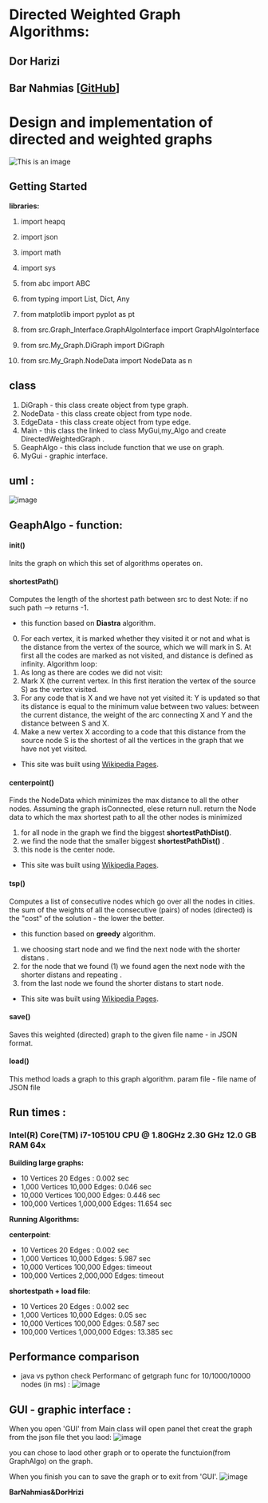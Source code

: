 # Directed Weighted Graph Algorithms:                                                                
## Dor Harizi
## Bar Nahmias [[GitHub](https://github.com/BarNahmias)]

# Design and implementation of directed and weighted graphs 

![This is an image](https://user-images.githubusercontent.com/92825016/145035678-cd125e45-64d7-4055-91bb-646ddfbf99ba.png)  

## Getting Started
**libraries:** 
1. import heapq
2. import json
3. import math
4. import sys
5. from abc import ABC
6. from typing import List, Dict, Any
7. from matplotlib import pyplot as pt

8. from src.Graph_Interface.GraphAlgoInterface import GraphAlgoInterface
9. from src.My_Graph.DiGraph import DiGraph
10. from src.My_Graph.NodeData import NodeData as n

## class
1. DiGraph - this class create object from type graph.
2. NodeData - this class create object from type node.
3. EdgeData - this class create object from type edge.
4. Main -  this class the linked to class MyGui,my_Algo and create DirectedWeightedGraph  .
5. GeaphAlgo - this class include  function that we use on graph.
7. MyGui - graphic interface.


## uml :
![image](https://user-images.githubusercontent.com/92825016/147459626-3b932f75-a56a-48b7-95c9-e204352a13e3.png)  


## GeaphAlgo - function:
#### **init()**
Inits the graph on which this set of algorithms operates on.


#### **shortestPath()**
Computes the length of the shortest path between src to dest
Note: if no such path --> returns -1.
 - this function based on **Diastra** algorithm. 
0. For each vertex, it is marked whether they visited it or not and what is the distance from the vertex of the source, which we will mark in S. At first all the codes are marked as not visited, and distance is defined as infinity.
Algorithm loop:
1. As long as there are codes we did not visit:
2. Mark X (the current vertex. In this first iteration the vertex of the source S) as the vertex visited.
3. For any code that is X and we have not yet visited it:
Y is updated so that its distance is equal to the minimum value between two values: between the current distance, the weight of the arc connecting X and Y and the distance between S and X.
4. Make a new vertex X according to a code that this distance from the source node S is the shortest of all the vertices in the graph that we have not yet visited.
* This site was built using [Wikipedia Pages](https://en.wikipedia.org/wiki/Dijkstra%27s_algorithm).

#### **centerpoint()**
 Finds the NodeData which minimizes the max distance to all the other nodes.
 Assuming the graph isConnected, elese return null. 
 return the Node data to which the max shortest path to all the other nodes is minimized
1. for all node in the graph we find the biggest **shortestPathDist()**.
2. we find the node that the smaller  biggest **shortestPathDist()** .
3. this node is the center node. 
* This site was built using [Wikipedia Pages]( https://en.wikipedia.org/wiki/Graph_center).

#### **tsp()**
Computes a list of consecutive nodes which go over all the nodes in cities.
the sum of the weights of all the consecutive (pairs) of nodes (directed) is the "cost" of the solution -
the lower the better.
  - this function based on **greedy** algorithm. 
1. we choosing start node and we find the next node  with the shorter distans .
2. for the node that we found (1) we found agen the next node  with the shorter distans and repeating .
3. from the last node we found the shorter distans to start node. 
* This site was built using [Wikipedia Pages]( https://en.wikipedia.org/wiki/Travelling_salesman_problem).

#### **save()**
 Saves this weighted (directed) graph to the given
 file name - in JSON format.
#### **load()**
This method loads a graph to this graph algorithm.
param file - file name of JSON file

## Run times  :
### Intel(R) Core(TM) i7-10510U CPU @ 1.80GHz   2.30 GHz 12.0 GB RAM 64x

**Building large graphs:**
- 10 Vertices 20 Edges : 0.002 sec
- 1,000 Vertices 10,000 Edges: 0.046 sec
- 10,000 Vertices 100,000 Edges: 0.446 sec
- 100,000 Vertices 1,000,000 Edges: 11.654 sec

**Running Algorithms:**

**centerpoint**:

- 10 Vertices 20 Edges : 0.002 sec
- 1,000 Vertices 10,000 Edges: 5.987 sec
- 10,000 Vertices 100,000 Edges: timeout
- 100,000 Vertices 2,000,000 Edges: timeout

**shortestpath + load file**:

- 10 Vertices 20 Edges : 0.002 sec
- 1,000 Vertices 10,000 Edges: 0.05 sec
- 10,000 Vertices 100,000 Edges: 0.587 sec
- 100,000 Vertices 1,000,000 Edges: 13.385 sec

## Performance comparison 
-  java vs python check Performanc of getgraph func  for 10/1000/10000 nodes (in ms) :
![image](https://user-images.githubusercontent.com/92825016/147482950-224c6975-9e99-4c3f-813d-c31ffed29fa1.png)


## GUI - graphic interface :
When you open 'GUI' from Main class will open panel thet creat the graph from the json file thet you laod:
![image](https://user-images.githubusercontent.com/92825016/147473194-ee0c4908-db46-4f1f-a75d-68ee6f08a048.png)

you can chose to laod other graph or to operate the functuion(from GraphAlgo) on the graph.

When you finish you can to save the graph or to exit from 'GUI'.
![image](https://user-images.githubusercontent.com/92825016/147473376-3886c907-eca3-4b27-a87f-70bcc1b06bba.png)



**BarNahmias&DorHrizi**
